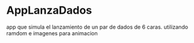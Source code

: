 # AppLanzaDados
app que simula el lanzamiento de un par de dados de 6 caras. utilizando ramdom e imagenes para animacion
